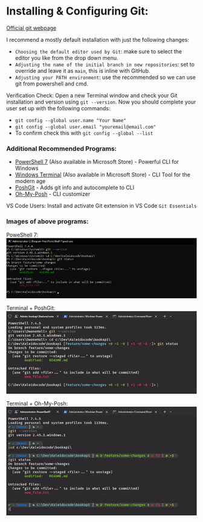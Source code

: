 
# Installing & Configuring Git:

[Official git webpage](https://git-scm.com)

I recommend a mostly default installation with just the following changes:
- `Choosing the default editor used by Git`: make sure to select the editor you like from the drop down menu.
- `Adjusting the name of the initial branch in new repositories`: set to override and leave it as `main`, this is inline with GitHub.
- `Adjusting your PATH environment`: use the recommended so we can use git from powershell and cmd.

Verification Check: Open a new Terminal window and check your Git installation and version using `git --version`.
Now you should complete your user set up with the following commands:
- `git config --global user.name "Your Name"`
- `git config --global user.email "youremail@email.com"`
- To confirm check this with `git config --global --list`

### Additional Recommended Programs:
- [PowerShell 7](https://learn.microsoft.com/en-us/powershell/scripting/install/installing-powershell-on-windows?view=powershell-7.4#installing-the-msi-package) (Also available in Microsoft Store) - Powerful CLI for Windows 
- [Windows Terminal](https://learn.microsoft.com/en-us/windows/terminal/install) (Also available in Microsoft Store) - CLI Tool for the modern age
- [PoshGit](https://github.com/dahlbyk/posh-git) - Adds git info and autocomplete to CLI
- [Oh-My-Posh](https://ohmyposh.dev/docs/installation/windows) - CLI customizer

VS Code Users: Install and activate Git extension in VS Code `Git Essentials`


### Images of above programs:

PoweShell 7:  
<kbd>![PowerShell7](../images/program-powershell7.png)</kbd>

Terminal + PoshGit:  
<kbd>![PoshGit](../images/program-poshgit.png)</kbd>

Terminal + Oh-My-Posh:  
<kbd>![Oh-My-Posh](../images/program-ohmyposh.png)</kbd>